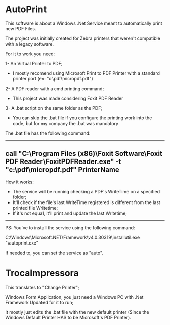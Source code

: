 # AutoPrint
This software is about a Windows .Net Service meant to automatically print new PDF Files.

The project was initially created for Zebra printers that weren't compatible with a legacy software.

For it to work you need:

1- An Virtual Printer to PDF;
* I mostly recomend using Microsoft Print to PDF Printer with a standard printer port (ex: "c:\pdf\micropdf.pdf")

2- A PDF reader with a cmd printing command;
* This project was made considering Foxit PDF Reader

3- A .bat script on the same folder as the PDF;
* You can skip the .bat file if you configure the printing work into the code, but for my company the .bat was mandatory

The .bat file has the following command:

---------
call "C:\Program Files (x86)\Foxit Software\Foxit PDF Reader\FoxitPDFReader.exe" -t "c:\pdf\micropdf.pdf" PrinterName
---------


How it works:
- The service will be running checking a PDF's WriteTime on a specified folder;
- It'll check if the file's last WriteTime registered is different from the last printed file Writetime;
- If it's not equal, it'll print and update the last Writetime;


---------
PS: You've to install the service using the following command:

C:\Windows\Microsoft.NET\Framework\v4.0.30319\installutil.exe "<path>\autoprint.exe"

If needed to, you can set the service as "auto".


# TrocaImpressora

This translates to "Change Printer";

Windows Form Application, you just need a Windows PC with .Net Framework Updated for it to run;

It mostly just edits the .bat file with the new default printer (Since the Windows Default Printer HAS to be Microsoft's PDF Printer).
